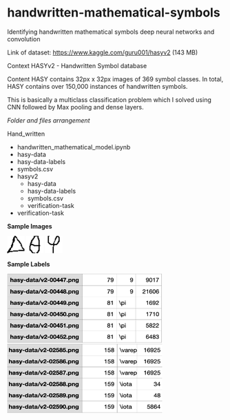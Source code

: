 # handwritten-mathematical-symbols
Identifying handwritten mathematical symbols deep neural networks and convolution

Link of dataset:
  https://www.kaggle.com/guru001/hasyv2
(143 MB)

Context
HASYv2 - Handwritten Symbol database

Content
HASY contains 32px x 32px images of 369 symbol classes. In total, HASY contains over 150,000 instances of handwritten symbols.

This is basically a multiclass classification problem which I solved using CNN followed by Max pooling and dense layers.

*Folder and files arrangement*

Hand_written
  - handwritten_mathematical_model.ipynb
  - hasy-data
  - hasy-data-labels
  - symbols.csv
  - hasyv2
    - hasy-data
    - hasy-data-labels
    - symbols.csv
    - verification-task
   - verification-task

**Sample Images**

<img src = "Sample_images/v2-02130.png" width="40" height="40">
<img src = "Sample_images/v2-02362.png" width="40" height="40">
<img src = "Sample_images/v2-03594.png" width="40" height="40">

**Sample Labels**

<img src = "Label_samples/sample-2.png" width="360" height="160">
<img src = "Label_samples/sample-4.png" width="360" height="160">
